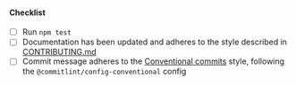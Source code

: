 <!--
Thank you for your pull request. Please provide a description above and review
the requirements below.

Bug fixes and new features should include tests.

Contributors guide: https://github.com/Fdawgs/ydh-sider-obfuscation-service/blob/master/CONTRIBUTING.md

-->

#### Checklist

-   [ ] Run `npm test`
-   [ ] Documentation has been updated and adheres to the style described in [CONTRIBUTING.md](https://github.com/Fdawgs/ydh-sider-obfuscation-service/blob/master/CONTRIBUTING.md#documentation-style)
-   [ ] Commit message adheres to the [Conventional commits](https://conventionalcommits.org/en/v1.0.0/) style, following the `@commitlint/config-conventional` config

